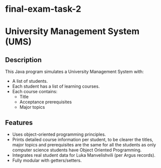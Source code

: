 # final-exam-task-2
# University Management System (UMS)

## Description
This Java program simulates a University Management System with:
- A list of students.
- Each student has a list of learning courses.
- Each course contains:
  - Title
  - Acceptance prerequisites
  - Major topics

## Features
- Uses object-oriented programming principles.
- Prints detailed course information per student, to be clearer the titles, major topics and prerequisites
  are the same for all the students as only computer science students have Object Oriented Programming.
- Integrates real student data for Luka Manvelishvili (per Argus records).
- Fully modular with getters/setters.
